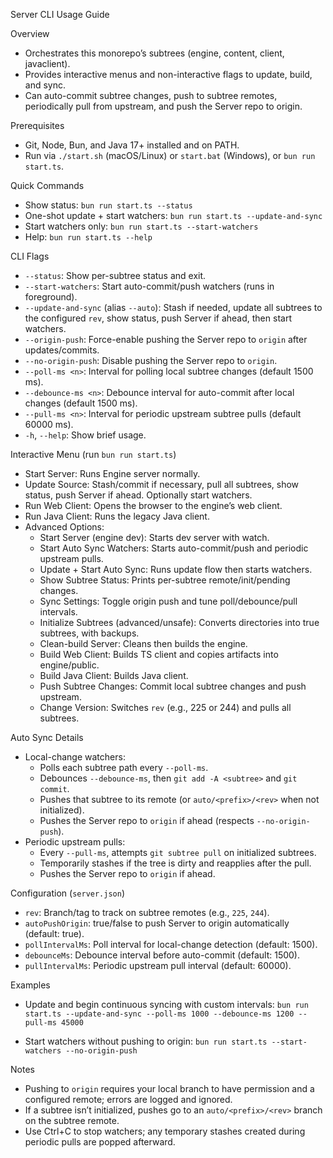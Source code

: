 Server CLI Usage Guide

Overview

- Orchestrates this monorepo’s subtrees (engine, content, client, javaclient).
- Provides interactive menus and non-interactive flags to update, build, and sync.
- Can auto-commit subtree changes, push to subtree remotes, periodically pull from upstream, and push the Server repo to origin.

Prerequisites

- Git, Node, Bun, and Java 17+ installed and on PATH.
- Run via `./start.sh` (macOS/Linux) or `start.bat` (Windows), or `bun run start.ts`.

Quick Commands

- Show status: `bun run start.ts --status`
- One-shot update + start watchers: `bun run start.ts --update-and-sync`
- Start watchers only: `bun run start.ts --start-watchers`
- Help: `bun run start.ts --help`

CLI Flags

- `--status`: Show per-subtree status and exit.
- `--start-watchers`: Start auto-commit/push watchers (runs in foreground).
- `--update-and-sync` (alias `--auto`): Stash if needed, update all subtrees to the configured `rev`, show status, push Server if ahead, then start watchers.
- `--origin-push`: Force-enable pushing the Server repo to `origin` after updates/commits.
- `--no-origin-push`: Disable pushing the Server repo to `origin`.
- `--poll-ms <n>`: Interval for polling local subtree changes (default 1500 ms).
- `--debounce-ms <n>`: Debounce interval for auto-commit after local changes (default 1500 ms).
- `--pull-ms <n>`: Interval for periodic upstream subtree pulls (default 60000 ms).
- `-h`, `--help`: Show brief usage.

Interactive Menu (run `bun run start.ts`)

- Start Server: Runs Engine server normally.
- Update Source: Stash/commit if necessary, pull all subtrees, show status, push Server if ahead. Optionally start watchers.
- Run Web Client: Opens the browser to the engine’s web client.
- Run Java Client: Runs the legacy Java client.
- Advanced Options:
  - Start Server (engine dev): Starts dev server with watch.
  - Start Auto Sync Watchers: Starts auto-commit/push and periodic upstream pulls.
  - Update + Start Auto Sync: Runs update flow then starts watchers.
  - Show Subtree Status: Prints per-subtree remote/init/pending changes.
  - Sync Settings: Toggle origin push and tune poll/debounce/pull intervals.
  - Initialize Subtrees (advanced/unsafe): Converts directories into true subtrees, with backups.
  - Clean-build Server: Cleans then builds the engine.
  - Build Web Client: Builds TS client and copies artifacts into engine/public.
  - Build Java Client: Builds Java client.
  - Push Subtree Changes: Commit local subtree changes and push upstream.
  - Change Version: Switches `rev` (e.g., 225 or 244) and pulls all subtrees.

Auto Sync Details

- Local-change watchers:
  - Polls each subtree path every `--poll-ms`.
  - Debounces `--debounce-ms`, then `git add -A <subtree>` and `git commit`.
  - Pushes that subtree to its remote (or `auto/<prefix>/<rev>` when not initialized).
  - Pushes the Server repo to `origin` if ahead (respects `--no-origin-push`).
- Periodic upstream pulls:
  - Every `--pull-ms`, attempts `git subtree pull` on initialized subtrees.
  - Temporarily stashes if the tree is dirty and reapplies after the pull.
  - Pushes the Server repo to `origin` if ahead.

Configuration (`server.json`)

- `rev`: Branch/tag to track on subtree remotes (e.g., `225`, `244`).
- `autoPushOrigin`: true/false to push Server to origin automatically (default: true).
- `pollIntervalMs`: Poll interval for local-change detection (default: 1500).
- `debounceMs`: Debounce interval before auto-commit (default: 1500).
- `pullIntervalMs`: Periodic upstream pull interval (default: 60000).

Examples

- Update and begin continuous syncing with custom intervals:
  `bun run start.ts --update-and-sync --poll-ms 1000 --debounce-ms 1200 --pull-ms 45000`

- Start watchers without pushing to origin:
  `bun run start.ts --start-watchers --no-origin-push`

Notes

- Pushing to `origin` requires your local branch to have permission and a configured remote; errors are logged and ignored.
- If a subtree isn’t initialized, pushes go to an `auto/<prefix>/<rev>` branch on the subtree remote.
- Use Ctrl+C to stop watchers; any temporary stashes created during periodic pulls are popped afterward.


